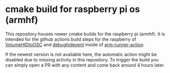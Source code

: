 # cmake build for raspberry pi os (armhf)

This repository houses newer cmake builds for the raspberry pi (armhf). It is intended for the github actions build steps for the raspberry of [VolumeHIDtoOSC](https://github.com/Apfelwurm/VolumeHIDtoOSC) and [debughidevent](https://github.com/Apfelwurm/debughidevent) inside of [arm-runner-action](https://github.com/pguyot/arm-runner-action).

If the newest version is not available here, the automatic action might be disabled due to missing activity in this repository. To trigger the build you can simply open a PR with any content and come back around 4 hours later.

